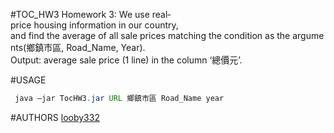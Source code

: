 #TOC_HW3
Homework 3: We use real‐price housing information in our country, 
and find the average of all sale prices matching the condition as the arguments(鄉鎮市區, Road_Name, Year). 
Output: average sale price (1 line) in the column ‘總價元’.

#USAGE
```java
 java –jar TocHW3.jar URL 鄉鎮市區 Road_Name year
```
#AUTHORS
[looby332](https://github.com/looby332/)
